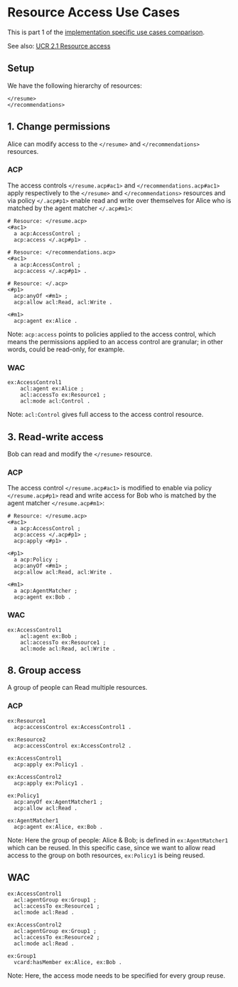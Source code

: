 # Resource Access Use Cases

This is part 1 of the [implementation specific use cases comparison](./use-cases.md).

See also: [UCR 2.1 Resource access](https://solid.github.io/authorization-panel/authorization-ucr/#uc-basic)


## Setup

We have the following hierarchy of resources:

```
</resume>
</recommendations>
```


## 1. Change permissions

Alice can modify access to the `</resume>` and `</recommendations>` resources.

### ACP

The access controls `</resume.acp#ac1>` and `</recommendations.acp#ac1>` apply respectively to the `</resume>` and `</recommendations>` resources and via policy `</.acp#p1>` enable read and write over themselves for Alice who is matched by the agent matcher `</.acp#m1>`:

```turtle
# Resource: </resume.acp>
<#ac1>
  a acp:AccessControl ;
  acp:access </.acp#p1> .
```

```turtle
# Resource: </recommendations.acp>
<#ac1>
  a acp:AccessControl ;
  acp:access </.acp#p1> .
```

```turtle
# Resource: </.acp>
<#p1>
  acp:anyOf <#m1> ;
  acp:allow acl:Read, acl:Write .

<#m1>
  acp:agent ex:Alice .
```

Note: `acp:access` points to policies applied to the access control, which means the permissions applied to an access control are granular; in other words, could be read-only, for example.

### WAC

```turtle
ex:AccessControl1
    acl:agent ex:Alice ;
    acl:accessTo ex:Resource1 ;
    acl:mode acl:Control .
```

Note: `acl:Control` gives full access to the access control resource.


## 3. Read-write access

Bob can read and modify the `</resume>` resource.

### ACP

The access control `</resume.acp#ac1>` is modified to enable via policy `</resume.acp#p1>` read and write access for Bob who is matched by the agent matcher `</resume.acp#m1>`:

```turtle
# Resource: </resume.acp>
<#ac1>
  a acp:AccessControl ;
  acp:access </.acp#p1> ;
  acp:apply <#p1> .

<#p1>
  a acp:Policy ;
  acp:anyOf <#m1> ;
  acp:allow acl:Read, acl:Write .

<#m1>
  a acp:AgentMatcher ;
  acp:agent ex:Bob .
```


### WAC

```turtle
ex:AccessControl1
    acl:agent ex:Bob ;
    acl:accessTo ex:Resource1 ;
    acl:mode acl:Read, acl:Write .
```


## 8. Group access

A group of people can Read multiple resources.

### ACP

```turtle
ex:Resource1
  acp:accessControl ex:AccessControl1 .

ex:Resource2
  acp:accessControl ex:AccessControl2 .

ex:AccessControl1
  acp:apply ex:Policy1 .

ex:AccessControl2
  acp:apply ex:Policy1 .

ex:Policy1
  acp:anyOf ex:AgentMatcher1 ;
  acp:allow acl:Read .

ex:AgentMatcher1
  acp:agent ex:Alice, ex:Bob .
```

Note: Here the group of people: Alice & Bob; is defined in `ex:AgentMatcher1` which can be reused. In this specific case, since we want to allow read access to the group on both resources, `ex:Policy1` is being reused.

## WAC

```turtle
ex:AccessControl1
  acl:agentGroup ex:Group1 ;
  acl:accessTo ex:Resource1 ;
  acl:mode acl:Read .

ex:AccessControl2
  acl:agentGroup ex:Group1 ;
  acl:accessTo ex:Resource2 ;
  acl:mode acl:Read .

ex:Group1
  vcard:hasMember ex:Alice, ex:Bob .
```

Note: Here, the access mode needs to be specified for every group reuse.
